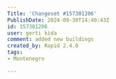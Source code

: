 ```yaml
---
Title: 'Changeset #157301206'
PublishDate: 2024-09-30T14:40:43Z
id: 157301206
user: gerti kida
comment: added new buildings
created_by: Rapid 2.4.0
tags:
- Montenegro

---
```

